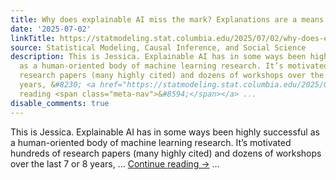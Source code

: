```yaml
---
title: Why does explainable AI miss the mark? Explanations are a means to an end
date: '2025-07-02'
linkTitle: https://statmodeling.stat.columbia.edu/2025/07/02/why-does-explainable-ai-miss-the-mark-explanations-are-a-means-to-an-end/
source: Statistical Modeling, Causal Inference, and Social Science
description: This is Jessica. Explainable AI has in some ways been highly successful
  as a human-oriented body of machine learning research. It’s motivated hundreds of
  research papers (many highly cited) and dozens of workshops over the last 7 or 8
  years, &#8230; <a href="https://statmodeling.stat.columbia.edu/2025/07/02/why-does-explainable-ai-miss-the-mark-explanations-are-a-means-to-an-end/">Continue
  reading <span class="meta-nav">&#8594;</span></a> ...
disable_comments: true
---
```

This is Jessica. Explainable AI has in some ways been highly successful as a human-oriented body of machine learning research. It’s motivated hundreds of research papers (many highly cited) and dozens of workshops over the last 7 or 8 years, &#8230; <a href="https://statmodeling.stat.columbia.edu/2025/07/02/why-does-explainable-ai-miss-the-mark-explanations-are-a-means-to-an-end/">Continue reading <span class="meta-nav">&#8594;</span></a> ...